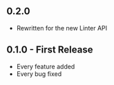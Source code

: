 ## 0.2.0
* Rewritten for the new Linter API

## 0.1.0 - First Release
* Every feature added
* Every bug fixed
